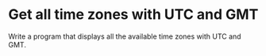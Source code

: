 # Get all time zones with UTC and GMT
Write a program that displays all the available time zones with UTC and GMT.
